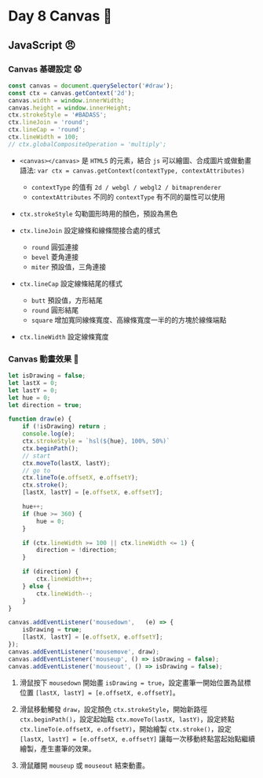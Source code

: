 # Day 8 Canvas :anger:   

## JavaScript :angry:  

### Canvas 基礎設定 :anguished:  

```js
const canvas = document.querySelector('#draw');
const ctx = canvas.getContext('2d');
canvas.width = window.innerWidth;
canvas.height = window.innerHeight;
ctx.strokeStyle = '#BADASS';
ctx.lineJoin = 'round';
ctx.lineCap = 'round';
ctx.lineWidth = 100;
// ctx.globalCompositeOperation = 'multiply';
```

- `<canvas></canvas>` 是 `HTML5` 的元素，結合 `js` 可以繪圖、合成圖片或做動畫  
語法: `var ctx = canvas.getContext(contextType, contextAttributes)`   
    - `contextType` 的值有 `2d / webgl / webgl2 / bitmaprenderer`  
    - `contextAttributes` 不同的 `contextType` 有不同的屬性可以使用  

- `ctx.strokeStyle` 勾勒圖形時用的顏色，預設為黑色  

- `ctx.lineJoin` 設定線條和線條間接合處的樣式   
    - `round` 圓弧連接  
    - `bevel` 菱角連接  
    - `miter` 預設值，三角連接  

- `ctx.lineCap` 設定線條結尾的樣式   
    - `butt` 預設值，方形結尾  
    - `round` 圓形結尾  
    - `square` 增加寬同線條寬度、高線條寬度一半的的方塊於線條端點 

- `ctx.lineWidth` 設定線條寬度  

### Canvas 動畫效果 :ant: 

```js
let isDrawing = false;
let lastX = 0;
let lastY = 0;
let hue = 0;
let direction = true;

function draw(e) {
    if (!isDrawing) return ;
    console.log(e);
    ctx.strokeStyle = `hsl(${hue}, 100%, 50%)`
    ctx.beginPath();
    // start
    ctx.moveTo(lastX, lastY); 
    // go to 
    ctx.lineTo(e.offsetX, e.offsetY);
    ctx.stroke();
    [lastX, lastY] = [e.offsetX, e.offsetY];

    hue++;
    if (hue >= 360) {
        hue = 0;
    }

    if (ctx.lineWidth >= 100 || ctx.lineWidth <= 1) {
        direction = !direction;
    }

    if (direction) {
        ctx.lineWidth++;
    } else {
        ctx.lineWidth--;
    }
}

canvas.addEventListener('mousedown',   (e) => {
    isDrawing = true;
    [lastX, lastY] = [e.offsetX, e.offsetY];
});
canvas.addEventListener('mousemove', draw);
canvas.addEventListener('mouseup', () => isDrawing = false);
canvas.addEventListener('mouseout', () => isDrawing = false);
```

1. 滑鼠按下 `mousedown` 開始畫 `isDrawing = true`，設定畫筆一開始位置為鼠標位置 `[lastX, lastY] = [e.offsetX, e.offsetY]`。  

2. 滑鼠移動觸發 `draw`，設定顏色 `ctx.strokeStyle`，開始新路徑 `ctx.beginPath()`，設定起始點 `ctx.moveTo(lastX, lastY)`，設定終點 `ctx.lineTo(e.offsetX, e.offsetY)`，開始繪製 `ctx.stroke()`，設定 `[lastX, lastY] = [e.offsetX, e.offsetY]` 讓每一次移動終點當起始點繼續繪製，產生畫筆的效果。  

3. 滑鼠離開 `mouseup` 或 `mouseout` 結束動畫。  


